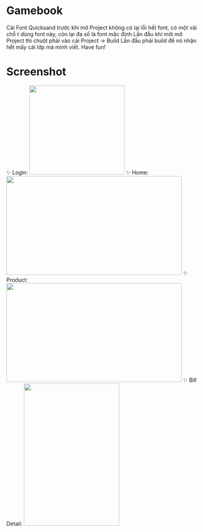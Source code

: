# Gamebook
Cài Font Quicksand trước khi mở Project không có lại lỗi hết font, có một vài chỗ t dùng font này, còn lại đa số là font mặc định
Lần đầu khi mới mở Project thì chuột phải vào cái Project -> Build
Lần đầu phải build để nó nhận hết mấy cái lớp mà minh viết.
Have fun!
# Screenshot
 ✨ Login:
<img src="https://user-images.githubusercontent.com/61280727/114650608-bfebc480-9d0c-11eb-9e12-770e61a97859.png" width="250" height="233" />
 ✨ Home:
<img src="https://user-images.githubusercontent.com/61280727/114650612-c1b58800-9d0c-11eb-9421-ce86eddc1ee2.png" width="460" height="259" />
 ✨ Product:
 <img src="https://user-images.githubusercontent.com/61280727/114650614-c24e1e80-9d0c-11eb-8927-7a7b93caf1b1.png" width="460" height="259" />
 ✨ Bill Detail:
<img src="https://user-images.githubusercontent.com/61280727/114650622-c4b07880-9d0c-11eb-8ba4-37fc9ab11bcc.png" width="250" height="372" />
